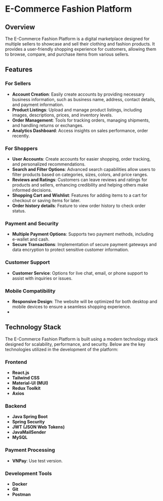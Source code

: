 # E-Commerce Fashion Platform

## Overview

The E-Commerce Fashion Platform is a digital marketplace designed for multiple sellers to showcase and sell their clothing and fashion products. It provides a user-friendly shopping experience for customers, allowing them to browse, compare, and purchase items from various sellers.

## Features

### For Sellers
- **Account Creation**: Easily create accounts by providing necessary business information, such as business name, address, contact details, and payment information.
- **Product Listings**: Upload and manage product listings, including images, descriptions, prices, and inventory levels.
- **Order Management**: Tools for tracking orders, managing shipments, and handling returns or exchanges.
- **Analytics Dashboard**: Access insights on sales performance, order recently.

### For Shoppers
- **User Accounts**: Create accounts for easier shopping, order tracking, and personalized recommendations.
- **Search and Filter Options**: Advanced search capabilities allow users to filter products based on categories, sizes, colors, and price ranges.
- **Reviews and Ratings**: Customers can leave reviews and ratings for products and sellers, enhancing credibility and helping others make informed decisions.
- **Shopping Cart and Wishlist**: Features for adding items to a cart for checkout or saving items for later.
- **Order history details**: Feature to view order history to check order status.

### Payment and Security
- **Multiple Payment Options**: Supports two payment methods, including e-wallet and cash.
- **Secure Transactions**: Implementation of secure payment gateways and data encryption to protect sensitive customer information.

### Customer Support
- **Customer Service**: Options for live chat, email, or phone support to assist with inquiries or issues.

### Mobile Compatibility
- **Responsive Design**: The website will be optimized for both desktop and mobile devices to ensure a seamless shopping experience.
- 
## Technology Stack

The E-Commerce Fashion Platform is built using a modern technology stack designed for scalability, performance, and security. Below are the key technologies utilized in the development of the platform:

### Frontend
- **React.js**
- **Tailwind CSS**
- **Material-UI (MUI)**
- **Redux Toolkit**
- **Axios**

### Backend
- **Java Spring Boot** 
- **Spring Security**
- **JWT (JSON Web Tokens)**
- **JavaMailSender**
- **MySQL**

### Payment Processing
- **VNPay**: Use test version.

### Development Tools
- **Docker**
- **Git**
- **Postman**

